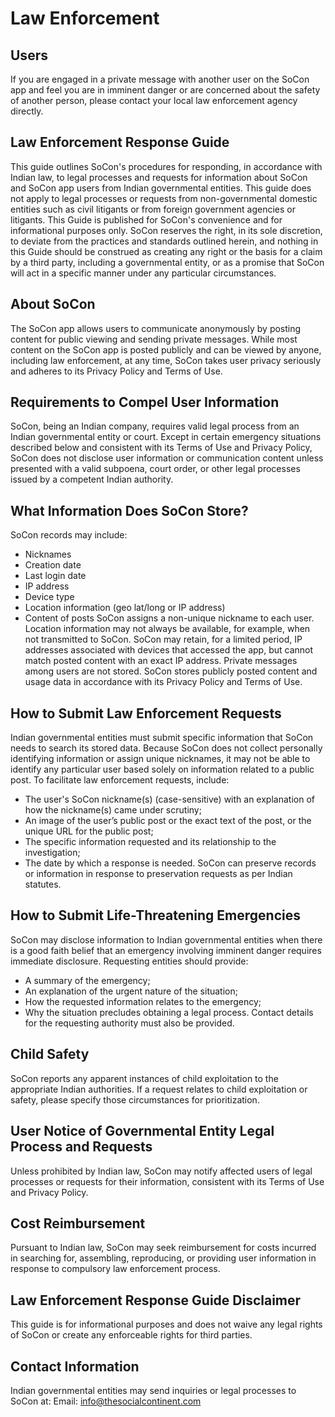 # Law Enforcement

## Users
If you are engaged in a private message with another user on the SoCon app and feel you are in imminent danger or are concerned about the safety of another person, please contact your local law enforcement agency directly.
## Law Enforcement Response Guide
This guide outlines SoCon's procedures for responding, in accordance with Indian law, to legal processes and requests for information about SoCon and SoCon app users from Indian governmental entities. This guide does not apply to legal processes or requests from non-governmental domestic entities such as civil litigants or from foreign government agencies or litigants.
This Guide is published for SoCon's convenience and for informational purposes only. SoCon reserves the right, in its sole discretion, to deviate from the practices and standards outlined herein, and nothing in this Guide should be construed as creating any right or the basis for a claim by a third party, including a governmental entity, or as a promise that SoCon will act in a specific manner under any particular circumstances.
## About SoCon
The SoCon app allows users to communicate anonymously by posting content for public viewing and sending private messages. While most content on the SoCon app is posted publicly and can be viewed by anyone, including law enforcement, at any time, SoCon takes user privacy seriously and adheres to its Privacy Policy and Terms of Use.
## Requirements to Compel User Information
SoCon, being an Indian company, requires valid legal process from an Indian governmental entity or court. Except in certain emergency situations described below and consistent with its Terms of Use and Privacy Policy, SoCon does not disclose user information or communication content unless presented with a valid subpoena, court order, or other legal processes issued by a competent Indian authority.
## What Information Does SoCon Store?
SoCon records may include:
- Nicknames
- Creation date
- Last login date
- IP address
- Device type
- Location information (geo lat/long or IP address)
- Content of posts
SoCon assigns a non-unique nickname to each user. Location information may not always be available, for example, when not transmitted to SoCon. SoCon may retain, for a limited period, IP addresses associated with devices that accessed the app, but cannot match posted content with an exact IP address. Private messages among users are not stored. SoCon stores publicly posted content and usage data in accordance with its Privacy Policy and Terms of Use.
## How to Submit Law Enforcement Requests
Indian governmental entities must submit specific information that SoCon needs to search its stored data. Because SoCon does not collect personally identifying information or assign unique nicknames, it may not be able to identify any particular user based solely on information related to a public post. To facilitate law enforcement requests, include:
- The user's SoCon nickname(s) (case-sensitive) with an explanation of how the nickname(s) came under scrutiny;
- An image of the user’s public post or the exact text of the post, or the unique URL for the public post;
- The specific information requested and its relationship to the investigation;
- The date by which a response is needed.
SoCon can preserve records or information in response to preservation requests as per Indian statutes.
## How to Submit Life-Threatening Emergencies
SoCon may disclose information to Indian governmental entities when there is a good faith belief that an emergency involving imminent danger requires immediate disclosure.
Requesting entities should provide:
- A summary of the emergency;
- An explanation of the urgent nature of the situation;
- How the requested information relates to the emergency;
- Why the situation precludes obtaining a legal process.
Contact details for the requesting authority must also be provided.
## Child Safety
SoCon reports any apparent instances of child exploitation to the appropriate Indian authorities. If a request relates to child exploitation or safety, please specify those circumstances for prioritization.
## User Notice of Governmental Entity Legal Process and Requests
Unless prohibited by Indian law, SoCon may notify affected users of legal processes or requests for their information, consistent with its Terms of Use and Privacy Policy.
## Cost Reimbursement
Pursuant to Indian law, SoCon may seek reimbursement for costs incurred in searching for, assembling, reproducing, or providing user information in response to compulsory law enforcement process.
## Law Enforcement Response Guide Disclaimer
This guide is for informational purposes and does not waive any legal rights of SoCon or create any enforceable rights for third parties.
## Contact Information
Indian governmental entities may send inquiries or legal processes to SoCon at:
Email: [info@thesocialcontinent.com](mailto:info@thesocialcontinent.com)